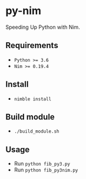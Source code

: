 # py-nim

Speeding Up Python with Nim.

## Requirements

* `Python >= 3.6`
* `Nim >= 0.19.4`

## Install

* `nimble install`

## Build module

* `./build_module.sh`

## Usage

* Run `python fib_py3.py`
* Run `python fib_py3nim.py`
